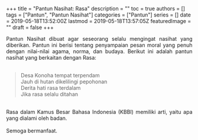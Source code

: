 +++
title = "Pantun Nasihat: Rasa"
description = ""
toc = true
authors = []
tags = ["Pantun", "Pantun Nasihat"]
categories = ["Pantun"]
series = []
date = 2019-05-18T13:52:00Z
lastmod = 2019-05-18T13:57:05Z
featuredImage = ""
draft = false
+++

<div style="text-align: justify;">Pantun Nasihat dibuat agar seseorang selalu mengingat nasihat yang diberikan. Pantun ini berisi tentang penyampaian pesan moral yang penuh dengan nilai-nilai agama, norma, dan budaya. Berikut ini adalah pantun nasihat yang berkaitan dengan Rasa:<br /><br />
<blockquote class="tr_bq">Desa Konoha tempat terpendam<br />Jauh di hutan dikelilingi pepohonan<br />Derita hati rasa terdalam<br />Jika rasa selalu ditahan</blockquote><br />
Rasa dalam Kamus Besar Bahasa Indonesia (KBBI) memiliki arti, yaitu apa yang dialami oleh badan.<br /><br />
Semoga bermanfaat.</div>
